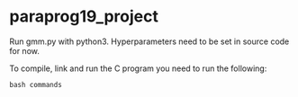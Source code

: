 # paraprog19_project

Run gmm.py with python3. Hyperparameters need to be set in source code for now.

To compile, link and run the C program you need to run the following:
```
bash commands
```
